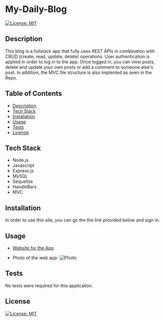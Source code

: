 # My-Daily-Blog

[![License: MIT](https://img.shields.io/badge/License-MIT-blue.svg)](https://opensource.org/licenses/MIT)

## Description

This blog is a fullstack app that fully uses REST APIs in combination with CRUD (create, read, update, delete) operations. User authentication is applied in order to log in to the app. Once logged in, you can view posts, delete and update your own posts or add a comment to someone else's post. In addition, the MVC file structure is also implented as seen in the Repo.


## Table of Contents

- [Description](#description)
- [Tech Stack](#tech-stack)
- [Installation](#installation)
- [Usage](#usage)
- [Tests](#tests)
- [License](#license)

## Tech Stack

- Node.js
- Javascript
- Express.js
- MySQL
- Sequelize
- HandleBars
- MVC

## Installation

In order to use this site, you can go the the link provided below and sign in.

## Usage

- [Website for the App](https://fast-anchorage-33093.herokuapp.com/)

- Photo of the web app:
  ![Photo](https://user-images.githubusercontent.com/112015433/221001016-0299d8a4-30da-4c0f-85c5-50a51e59e5aa.png)

## Tests

No tests were required for this application.

## License

[![License: MIT](https://img.shields.io/badge/License-MIT-blue.svg)](https://opensource.org/licenses/MIT)
